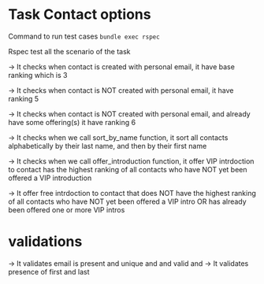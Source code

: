 # Task Contact options 

Command to run test cases `bundle exec rspec`

Rspec test all the scenario of the task

-> It checks when contact is created with personal email, it have base ranking which is 3

-> It checks when contact is NOT created with personal email, it have ranking 5

-> It checks when contact is NOT created with personal email, and already have some offering(s) it have ranking 6

-> It checks when we call sort_by_name function, it sort all contacts alphabetically by their last name, and then by their first name

-> It checks when we call offer_introduction function, it offer VIP intrdoction to contact has the highest ranking of all contacts who have NOT yet been offered a VIP introduction

-> It offer free intrdoction to contact that does NOT have the highest ranking of all contacts who have NOT yet been offered a VIP intro OR has already been offered one or more VIP intros


# validations

-> It validates email is present and unique and and valid and
-> It validates presence of first and last
  